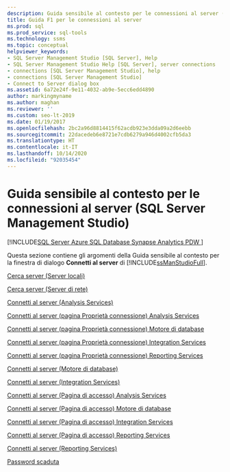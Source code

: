 ```yaml
---
description: Guida sensibile al contesto per le connessioni al server (SQL Server Management Studio)
title: Guida F1 per le connessioni al server
ms.prod: sql
ms.prod_service: sql-tools
ms.technology: ssms
ms.topic: conceptual
helpviewer_keywords:
- SQL Server Management Studio [SQL Server], Help
- SQL Server Management Studio Help [SQL Server], server connections
- connections [SQL Server Management Studio], help
- connections [SQL Server Management Studio]
- Connect to Server dialog box
ms.assetid: 6a72e24f-9e11-4032-ab9e-5ecc6edd4890
author: markingmyname
ms.author: maghan
ms.reviewer: ''
ms.custom: seo-lt-2019
ms.date: 01/19/2017
ms.openlocfilehash: 2bc2a96d8814415f62acdb923e3dda09a2d6eebb
ms.sourcegitcommit: 22dacedeb6e8721e7cdb6279a946d4002cfb5da3
ms.translationtype: HT
ms.contentlocale: it-IT
ms.lasthandoff: 10/14/2020
ms.locfileid: "92035454"
---
```

# <a name="f1-help-for-server-connections-sql-server-management-studio"></a>Guida sensibile al contesto per le connessioni al server (SQL Server Management Studio)

[!INCLUDE[SQL Server Azure SQL Database Synapse Analytics PDW ](../../includes/applies-to-version/sql-asdb-asdbmi-asa-pdw.md)]

 Questa sezione contiene gli argomenti della Guida sensibile al contesto per la finestra di dialogo **Connetti al server** di [!INCLUDE[ssManStudioFull](../../includes/ssmanstudiofull-md.md)].  
  
[Cerca server &#40;Server locali&#41;](../../tools/configuration-manager/sql-server-browser-service.md)  
  
[Cerca server &#40;Server di rete&#41;](../../tools/configuration-manager/sql-server-browser-service.md)  
  
[Connetti al server &#40;Analysis Services&#41;](/analysis-services/instances/connect-from-client-applications-analysis-services?viewFallbackFrom=sql-server-ver15)  
  
[Connetti al server &#40;pagina Proprietà connessione&#41; Analysis Services](/analysis-services/instances/connect-from-client-applications-analysis-services?viewFallbackFrom=sql-server-ver15)  
  
[Connetti al server &#40;pagina Proprietà connessione&#41; Motore di database](../../ssms/f1-help/connect-to-server-connection-properties-page-database-engine.md)  
  
[Connetti al server &#40;pagina Proprietà connessione&#41; Integration Services](../../integration-services/service/integration-services-service-ssis-service.md)  
  
[Connetti al server &#40;pagina Proprietà connessione&#41; Reporting Services](../../reporting-services/tools/connect-to-a-report-server-in-management-studio.md)  
  
[Connetti al server &#40;Motore di database&#41;](../../ssms/f1-help/connect-to-server-database-engine.md)  
  
[Connetti al server &#40;Integration Services&#41;](../../integration-services/service/integration-services-service-ssis-service.md)  
  
[Connetti al server &#40;Pagina di accesso&#41; Analysis Services](/analysis-services/instances/connect-from-client-applications-analysis-services?viewFallbackFrom=sql-server-ver15)  
  
[Connetti al server &#40;Pagina di accesso&#41; Motore di database](../../ssms/f1-help/connect-to-server-login-page-database-engine.md)  
  
[Connetti al server &#40;Pagina di accesso&#41; Integration Services](../../integration-services/service/integration-services-service-ssis-service.md)  
  
[Connetti al server &#40;Pagina di accesso&#41; Reporting Services](../../reporting-services/tools/connect-to-a-report-server-in-management-studio.md)  
  
[Connetti al server &#40;Reporting Services&#41;](../../reporting-services/tools/connect-to-a-report-server-in-management-studio.md)  
  
[Password scaduta](../../relational-databases/security/choose-an-authentication-mode.md)